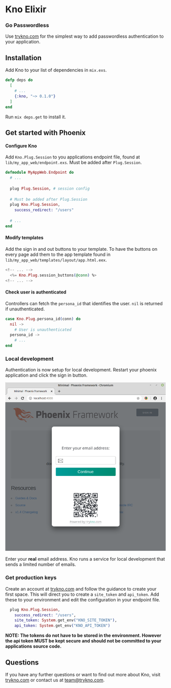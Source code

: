 # Kno Elixir
### Go Passwordless

Use [trykno.com](https://trykno.com) for the simplest way to add passwordless authentication to your application.

## Installation

Add Kno to your list of dependencies in `mix.exs`.

```elixir
defp deps do
  [
    # ...
    {:kno, "~> 0.1.0"}
  ]
end
```

Run `mix deps.get` to install it.

## Get started with Phoenix

#### Configure Kno

Add `Kno.Plug.Session` to you applications endpoint file, found at `lib/my_app_web/endpoint.exs`.
Must be added after `Plug.Session`.

```elixir
defmodule MyAppWeb.Endpoint do
  # ...

  plug Plug.Session, # session config

  # Must be added after Plug.Session
  plug Kno.Plug.Session,
    success_redirect: "/users"

  # ...
end
```

#### Modify templates

Add the sign in and out buttons to your template. To have the buttons on every page add them to the app template found in `lib/my_app_web/templates/layout/app.html.eex`.

```eex
<!-- ... -->
  <%= Kno.Plug.session_buttons(@conn) %>
<!-- ... -->
```

#### Check user is authenticated

Controllers can fetch the `persona_id` that identifies the user. `nil` is returned if unauthenticated.

```elixir
case Kno.Plug.persona_id(conn) do
  nil ->
    # User is unauthenticated
  persona_id ->
    # ...
end
```

### Local development

Authentication is now setup for local development.
Restart your phoenix application and click the sign in button.

![Example of local sign in page](assets/images/local-sign-in-page.png)

Enter your **real** email address. Kno runs a service for local development that sends a limited number of emails.

### Get production keys

Create an account at [trykno.com](https://trykno.com) and follow the guidance to create your first space.
This will direct you to create a `site_token` and `api_token`.
Add these to your environment and edit the configuration in your endpoint file.

```elixir
  plug Kno.Plug.Session,
    success_redirect: "/users",
    site_token: System.get_env("KNO_SITE_TOKEN"),
    api_token: System.get_env("KNO_API_TOKEN")
```

**NOTE: The tokens do not have to be stored in the environment.
However the api token MUST be kept secure and should not be committed to your applications source code.**

## Questions

If you have any further questions or want to find out more about Kno, visit [trykno.com](https://trykno.com) or contact us at [team@trykno.com](mailto:team@trykno.com?subject=Kno-Elixir%20question).

